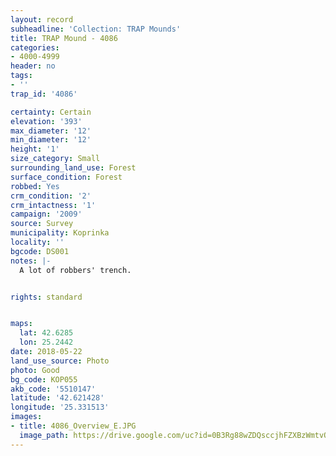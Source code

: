 ```yaml
---
layout: record
subheadline: 'Collection: TRAP Mounds'
title: TRAP Mound - 4086
categories:
- 4000-4999
header: no
tags:
- ''
trap_id: '4086'

certainty: Certain
elevation: '393'
max_diameter: '12'
min_diameter: '12'
height: '1'
size_category: Small
surrounding_land_use: Forest
surface_condition: Forest
robbed: Yes
crm_condition: '2'
crm_intactness: '1'
campaign: '2009'
source: Survey
municipality: Koprinka
locality: ''
bgcode: DS001
notes: |-
  A lot of robbers' trench.


rights: standard


maps:
  lat: 42.6285
  lon: 25.2442
date: 2018-05-22
land_use_source: Photo
photo: Good
bg_code: КОР055
akb_code: '5510147'
latitude: '42.621428'
longitude: '25.331513'
images:
- title: 4086_Overview_E.JPG
  image_path: https://drive.google.com/uc?id=0B3Rg88wZDQsccjhFZXBzWmtvOVk
---
```

